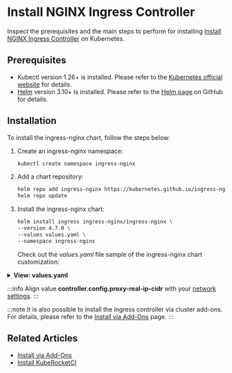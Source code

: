 # Install NGINX Ingress Controller

Inspect the prerequisites and the main steps to perform for installing [Install NGINX Ingress Controller](https://docs.nginx.com/nginx-ingress-controller/intro/overview/) on Kubernetes.

## Prerequisites

* Kubectl version 1.26+ is installed. Please refer to the [Kubernetes official website](https://kubernetes.io/releases/) for details.
* [Helm](https://helm.sh) version 3.10+ is installed. Please refer to the [Helm page](https://github.com/helm/helm/releases) on GitHub for details.

## Installation

To install the ingress-nginx chart, follow the steps below:

1. Create an ingress-nginx namespace:

    ```bash
    kubectl create namespace ingress-nginx
    ```

2. Add a chart repository:

    ```bash
    helm repo add ingress-nginx https://kubernetes.github.io/ingress-nginx
    helm repo update
    ```

3. Install the ingress-nginx chart:

    ```bash
    helm install ingress ingress-nginx/ingress-nginx \
    --version 4.7.0 \
    --values values.yaml \
    --namespace ingress-nginx
    ```

   Check out the _values.yaml_ file sample of the ingress-nginx chart customization:

<details>
<summary><b>View: values.yaml</b></summary>

```yaml
controller:
  addHeaders:
    X-Content-Type-Options: nosniff
    X-Frame-Options: SAMEORIGIN
  resources:
    limits:
      memory: "256Mi"
    requests:
      cpu: "50m"
      memory: "128M"
  config:
    ssl-redirect: 'true'
    client-header-buffer-size: '64k'
    http2-max-field-size: '64k'
    http2-max-header-size: '64k'
    large-client-header-buffers: '4 64k'
    upstream-keepalive-timeout: '120'
    keep-alive: '10'
    use-forwarded-headers: 'true'
    proxy-real-ip-cidr: '172.32.0.0/16'
    proxy-buffer-size: '8k'

  # To watch Ingress objects without the ingressClassName field set parameter value to true.
  # https://kubernetes.github.io/ingress-nginx/#i-have-only-one-ingress-controller-in-my-cluster-what-should-i-do
  watchIngressWithoutClass: true

  service:
    type: NodePort
    nodePorts:
      http: 32080
      https: 32443
  updateStrategy:
    rollingUpdate:
      maxUnavailable: 1
    type: RollingUpdate
  metrics:
    enabled: true
defaultBackend:
  enabled: true
serviceAccount:
  create: true
  name: nginx-ingress-service-account
```

</details>

:::info
  Align value **controller.config.proxy-real-ip-cidr** with your [network settings](https://kubernetes.github.io/ingress-nginx/user-guide/miscellaneous/#source-ip-address).
:::

:::note
  It is also possible to install the ingress controller via cluster add-ons. For details, please refer to the [Install via Add-Ons](add-ons-overview.md) page.
:::

## Related Articles

* [Install via Add-Ons](add-ons-overview.md)
* [Install KubeRocketCI](install-kuberocketci.md)

